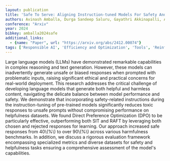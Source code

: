 ```yaml
---
layout: publication
title: 'Safe To Serve: Aligning Instruction-tuned Models For Safety And Helpfulness'
authors: Avinash Amballa, Durga Sandeep Saluru, Gayathri Akkinapalli, Abhishek Sureddy, Akshay Kumar Sureddy
conference: "Arxiv"
year: 2024
bibkey: amballa2024safe
additional_links:
  - {name: "Paper", url: "https://arxiv.org/abs/2412.00074"}
tags: ['Responsible AI', 'Efficiency and Optimization', 'Tools', 'Reinforcement Learning', 'RAG', 'Language Modeling', 'Ethics and Bias', 'Fine-Tuning', 'Prompting', 'Applications']
---
```

Large language models (LLMs) have demonstrated remarkable capabilities in
complex reasoning and text generation. However, these models can inadvertently
generate unsafe or biased responses when prompted with problematic inputs,
raising significant ethical and practical concerns for real-world deployment.
This research addresses the critical challenge of developing language models
that generate both helpful and harmless content, navigating the delicate
balance between model performance and safety. We demonstrate that incorporating
safety-related instructions during the instruction-tuning of pre-trained models
significantly reduces toxic responses to unsafe prompts without compromising
performance on helpfulness datasets. We found Direct Preference Optimization
(DPO) to be particularly effective, outperforming both SIT and RAFT by
leveraging both chosen and rejected responses for learning. Our approach
increased safe responses from 40\\(%\\) to over 90\\(%\\) across various harmfulness
benchmarks. In addition, we discuss a rigorous evaluation framework
encompassing specialized metrics and diverse datasets for safety and
helpfulness tasks ensuring a comprehensive assessment of the model's
capabilities.
